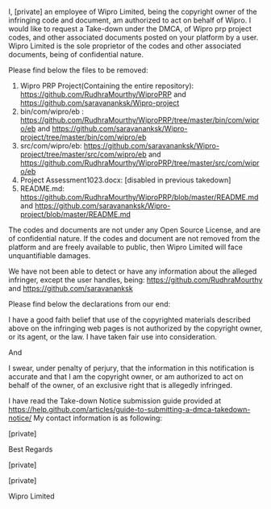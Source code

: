I, [private] an employee of Wipro Limited, being the copyright owner of the infringing code and document, am authorized to act on behalf of Wipro. I would like to request a Take-down under the DMCA, of Wipro prp project codes, and other associated documents posted on your platform by a user. Wipro Limited is the sole proprietor of the codes and other associated documents, being of confidential nature.

Please find below the files to be removed:
1. Wipro PRP Project(Containing the entire repository): https://github.com/RudhraMourthy/WiproPRP and https://github.com/saravananksk/Wipro-project
2. bin/com/wipro/eb : https://github.com/RudhraMourthy/WiproPRP/tree/master/bin/com/wipro/eb and https://github.com/saravananksk/Wipro-project/tree/master/bin/com/wipro/eb
3. src/com/wipro/eb: https://github.com/saravananksk/Wipro-project/tree/master/src/com/wipro/eb and https://github.com/RudhraMourthy/WiproPRP/tree/master/src/com/wipro/eb
4. Project Assessment1023.docx: [disabled in previous takedown]
5. README.md: https://github.com/RudhraMourthy/WiproPRP/blob/master/README.md and https://github.com/saravananksk/Wipro-project/blob/master/README.md

The codes and documents are not under any Open Source License, and are of confidential nature. If the codes and document are not removed from the platform and are freely available to public, then Wipro Limited will face unquantifiable damages.

We have not been able to detect or have any information about the alleged infringer, except the user handles, being: https://github.com/RudhraMourthy and https://github.com/saravananksk

Please find below the declarations from our end:

I have a good faith belief that use of the copyrighted materials described above on the infringing web pages is not authorized by the copyright owner, or its agent, or the law. I have taken fair use into consideration.

And

I swear, under penalty of perjury, that the information in this notification is accurate and that I am the copyright owner, or am authorized to act on behalf of the owner, of an exclusive right that is allegedly infringed.

I have read the Take-down Notice submission guide provided at https://help.github.com/articles/guide-to-submitting-a-dmca-takedown-notice/
My contact information is as following: 

[private]

Best Regards

[private]

[private]

Wipro Limited
